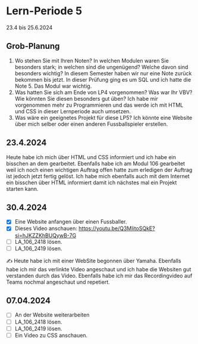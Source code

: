 # Lern-Periode 5

23.4 bis 25.6.2024

## Grob-Planung

1. Wo stehen Sie mit Ihren Noten? In welchen Modulen waren Sie besonders stark; in welchen sind die ungenügend? Welche davon sind besonders wichtig? In diesem Semester haben wir nur eine Note zurück bekommen bis jetzt. In dieser Prüfung ging es um SQL und ich hatte die Note 5. Das Modul war wichtig.
2. Was hatten Sie sich am Ende von LP4 vorgenommen? Was war Ihr VBV? Wie könnten Sie diesen besonders gut üben? Ich habe mir vorgenommen mehr zu Programmieren und das werde ich mit HTML und CSS in dieser Lernperiode auch umsetzen.
3. Was wäre ein geeignetes Projekt für diese LP5? Ich könnte eine Website über mich selber oder einen anderen Fussballspieler erstellen.

## 23.4.2024

Heute habe ich mich über HTML und CSS informiert und ich habe ein bisschen an dem gearbeitet. Ebenfalls habe ich am Modul 106 gearbeitet weil ich noch einen wichtigen Auftrag offen hatte zum erledigen der Auftrag ist jedoch jetzt fertig gelöst. Ich habe mich ebenfalls auch mit dem Internet ein bisschen über HTML informiert damit ich nächstes mal ein Projekt starten kann.

## 30.4.2024

- [X] Eine Website anfangen über einen Fussballer.
- [X] Dieses Video anschauen: https://youtu.be/Q3MIitoSQkE?si=hJKZZKhBUQywB-7G
- [ ] LA_106_2418 lösen.
- [ ] LA_106_2419 lösen.

✍️ Heute habe ich mit einer WebSite begonnen über Yamaha. Ebenfalls habe ich mir das verlinkte Video angeschaut und ich habe die Websiten gut verstanden durch das Video. Ebenfalls habe ich mir das Recordingvideo auf Teams nochmal angeschaut und repetiert. 

## 07.04.2024

- [ ] An der Website weiterarbeiten
- [ ] LA_106_2418 lösen.
- [ ] LA_106_2419 lösen.
- [ ] Ein Video zu CSS anschauen.
